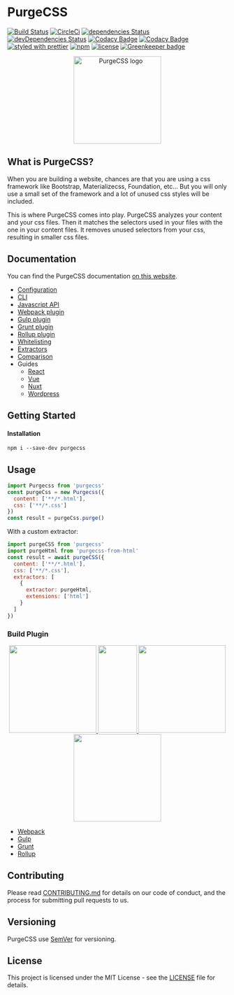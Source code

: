 # PurgeCSS

[![Build Status](https://travis-ci.org/FullHuman/purgecss.svg?branch=master)](https://travis-ci.org/FullHuman/purgecss)
[![CircleCi](https://circleci.com/gh/FullHuman/purgecss/tree/master.svg?style=shield)]()
[![dependencies Status](https://david-dm.org/fullhuman/purgecss/status.svg)](https://david-dm.org/fullhuman/purgecss)
[![devDependencies Status](https://david-dm.org/fullhuman/purgecss/dev-status.svg)](https://david-dm.org/fullhuman/purgecss?type=dev)
[![Codacy Badge](https://api.codacy.com/project/badge/Grade/2f2f3fb0a5c541beab2018483e62a828)](https://www.codacy.com/app/FullHuman/purgecss?utm_source=github.com&utm_medium=referral&utm_content=FullHuman/purgecss&utm_campaign=Badge_Grade)
[![Codacy Badge](https://api.codacy.com/project/badge/Coverage/2f2f3fb0a5c541beab2018483e62a828)](https://www.codacy.com/app/FullHuman/purgecss?utm_source=github.com&utm_medium=referral&utm_content=FullHuman/purgecss&utm_campaign=Badge_Coverage)
[![styled with prettier](https://img.shields.io/badge/styled_with-prettier-ff69b4.svg)](https://github.com/prettier/prettier)
[![npm](https://img.shields.io/npm/v/purgecss.svg)](https://www.npmjs.com/package/purgecss)
[![license](https://img.shields.io/github/license/fullhuman/purgecss.svg)]() [![Greenkeeper badge](https://badges.greenkeeper.io/FullHuman/purgecss.svg)](https://greenkeeper.io/)

<p align="center">
	<img src="./.assets/logo.png" height="200" width="200" alt="PurgeCSS logo"/>
</p>

## What is PurgeCSS?

When you are building a website, chances are that you are using a css framework
like Bootstrap, Materializecss, Foundation, etc... But you will only use a small
set of the framework and a lot of unused css styles will be included.

This is where PurgeCSS comes into play. PurgeCSS analyzes your content and your
css files. Then it matches the selectors used in your files with the one in your
content files. It removes unused selectors from your css, resulting in smaller
css files.

## Documentation

You can find the PurgeCSS documentation
[on this website](https://www.purgecss.com).

* [Configuration](https://www.purgecss.com/configuration)
* [CLI](https://www.purgecss.com/cli)
* [Javascript API](https://www.purgecss.com/javascript-api)
* [Webpack plugin](https://www.purgecss.com/with-webpack)
* [Gulp plugin](https://www.purgecss.com/with-gulp)
* [Grunt plugin](https://www.purgecss.com/with-grunt)
* [Rollup plugin](https://www.purgecss.com/with-rollup)
* [Whitelisting](https://www.purgecss.com/whitelisting)
* [Extractors](https://www.purgecss.com/extractors)
* [Comparison](https://www.purgecss.com/comparison)
* Guides
  * [React](https://www.purgecss.com/guides/react)
  * [Vue](https://www.purgecss.com/guides/vue)
  * [Nuxt](https://www.purgecss.com/guides/nuxt)
  * [Wordpress](https://www.purgecss.com/guides/wordpress)

## Getting Started

#### Installation

```
npm i --save-dev purgecss
```

## Usage

```js
import Purgecss from 'purgecss'
const purgeCss = new Purgecss({
  content: ['**/*.html'],
  css: ['**/*.css']
})
const result = purgeCss.purge()
```

With a custom extractor:

```js
import purgeCSS from 'purgecss'
import purgeHtml from 'purgecss-from-html'
const result = await purgeCSS({
  content: ['**/*.html'],
  css: ['**/*.css'],
  extractors: [
    {
      extractor: purgeHtml,
      extensions: ['html']
    }
  ]
})
```

### Build Plugin

<div align="center">
	  <a href="https://github.com/FullHuman/purgecss-webpack-plugin">
    	<img width="200" heigth="200" src="https://webpack.js.org/assets/icon-square-big.svg">
  	</a>
	  <a href="https://github.com/FullHuman/gulp-purgecss">
    	<img height="200" width="89" src="https://raw.githubusercontent.com/gulpjs/artwork/master/gulp-2x.png">
  	</a>
    <a href="https://github.com/FullHuman/grunt-purgecss">
    	<img height="200" width="200" src="https://gruntjs.com/img/grunt-logo-no-wordmark.svg">
  	</a>
  	<a href="https://github.com/FullHuman/rollup-plugin-purgecss">
  		<img height="200" width="200" src="https://rollupjs.org/logo.svg"/>
	  </a>
</div>

* [Webpack](https://www.purgecss.com/with-webpack)
* [Gulp](https://www.purgecss.com/with-gulp)
* [Grunt](https://www.purgecss.com/with-grunt)
* [Rollup](https://www.purgecss.com/with-rollup)

## Contributing

Please read [CONTRIBUTING.md](./CONTRIBUTING.md) for details on our code of
conduct, and the process for submitting pull requests to us.

## Versioning

PurgeCSS use [SemVer](http://semver.org/) for versioning.

## License

This project is licensed under the MIT License - see the [LICENSE](LICENSE) file
for details.
